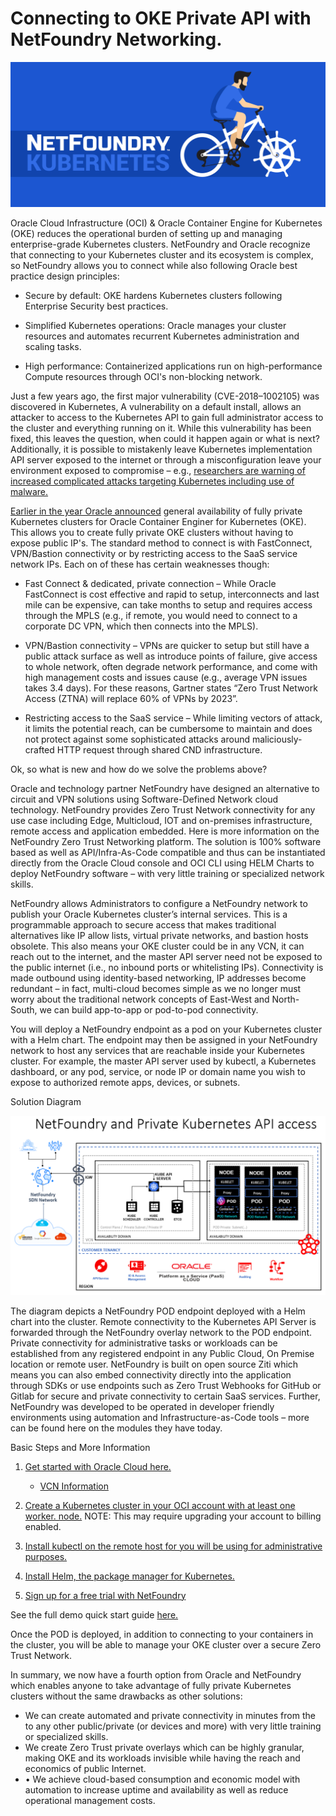 
# Connecting to OKE Private API with NetFoundry Networking.
![](basic/nfkubbiker.jpg)


Oracle Cloud Infrastructure (OCI) & Oracle Container Engine for Kubernetes (OKE) reduces the operational burden of setting up and managing enterprise-grade Kubernetes clusters. NetFoundry and Oracle recognize that connecting to your Kubernetes cluster and its ecosystem is complex, so NetFoundry allows you to connect while also following Oracle best practice design principles:

* Secure by default: OKE hardens Kubernetes clusters following Enterprise Security best practices.

* Simplified Kubernetes operations: Oracle manages your cluster resources and automates recurrent Kubernetes administration and scaling tasks.

* High performance: Containerized applications run on high-performance Compute resources through OCI's non-blocking network.

Just a few years ago, the first major vulnerability (CVE-2018–1002105) was discovered in Kubernetes, A vulnerability on a default install, allows an attacker to access to the Kubernetes API to gain full administrator access to the cluster and everything running on it. While this vulnerability has been fixed, this leaves the question, when could it happen again or what is next? Additionally, it is possible to mistakenly leave Kubernetes implementation API server exposed to the internet or through a misconfiguration leave your environment exposed to compromise – e.g.,  [researchers are warning of increased complicated attacks targeting Kubernetes including use of malware.](https://threatpost.com/new-malware-hijacks-kubernetes-clusters-to-mine-monero/163629/)



[Earlier in the year Oracle announced](https://blogs.oracle.com/cloud-infrastructure/announcing-private-kubernetes-clusters) general availability of fully private Kubernetes clusters for Oracle Container Enginer for Kubernetes (OKE). This allows you to create fully private OKE clusters without having to expose public IP's. The standard method to connect is with FastConnect, VPN/Bastion connectivity or by restricting access to the SaaS service network IPs. Each on of these has certain weaknesses though:

* Fast Connect & dedicated, private connection – While Oracle FastConnect is cost effective and rapid to setup, interconnects and last mile can be expensive, can take months to setup and requires access through the MPLS (e.g., if remote, you would need to connect to a corporate DC VPN, which then connects into the MPLS). 

* VPN/Bastion connectivity – VPNs are quicker to setup but still have a public attack surface as well as introduce points of failure, give access to whole network, often degrade network performance, and come with high management costs and issues cause (e.g., average VPN issues takes 3.4 days). For these reasons, Gartner states “Zero Trust Network Access (ZTNA) will replace 60% of VPNs by 2023”.

* Restricting access to the SaaS service – While limiting vectors of attack, it limits the potential reach, can be cumbersome to maintain and does not protect against some sophisticated attacks around maliciously-crafted HTTP request through shared CND infrastructure. 




Ok, so what is new and how do we solve the problems above?

Oracle and technology partner NetFoundry have designed an alternative to circuit and VPN solutions using Software-Defined Network cloud technology. NetFoundry provides Zero Trust Network connectivity for any use case including Edge, Multicloud, IOT and on-premises infrastructure, remote access and application embedded. Here is more information on the NetFoundry Zero Trust Networking platform. The solution is 100% software based as well as API/Infra-As-Code compatible and thus can be instantiated directly from the Oracle Cloud console and OCI CLI using HELM Charts to deploy NetFoundry software – with very little training or specialized network skills.

NetFoundry allows Administrators to configure a NetFoundry network to publish your Oracle Kubernetes cluster’s internal services. This is a programmable approach to secure access that makes traditional alternatives like IP allow lists, virtual private networks, and bastion hosts obsolete. This also means your OKE cluster could be in any VCN, it can reach out to the internet, and the master API server need not be exposed to the public internet (i.e., no inbound ports or whitelisting IPs). Connectivity is made outbound using identity-based networking, IP addresses become redundant – in fact, multi-cloud becomes simple as we no longer must worry about the traditional network concepts of East-West and North-South, we can build app-to-app or pod-to-pod connectivity. 

You will deploy a NetFoundry endpoint as a pod on your Kubernetes cluster with a Helm chart. The endpoint may then be assigned in your NetFoundry network to host any services that are reachable inside your Kubernetes cluster. For example, the master API server used by kubectl, a Kubernetes dashboard, or any pod, service, or node IP or domain name you wish to expose to authorized remote apps, devices, or subnets.

Solution Diagram 

![](screenshot/oci-k8s.png)

The diagram depicts a NetFoundry POD endpoint deployed with a Helm chart into the cluster. Remote connectivity to the Kubernetes API Server is forwarded through the NetFoundry overlay network to the POD endpoint. Private connectivity for administrative tasks or workloads can be established from any registered endpoint in any Public Cloud, On Premise location or remote user. NetFoundry is built on open source Ziti which means you can also embed connectivity directly into the application through SDKs or use endpoints such as Zero Trust Webhooks for GitHub or Gitlab for secure and private connectivity to certain SaaS services. Further, NetFoundry was developed to be operated in developer friendly environments using automation and Infrastructure-as-Code tools – more can be found here on the modules they have today.



Basic Steps and More Information

1. [Get started with Oracle Cloud here.](https://www.oracle.com/cloud/free/)
    - [VCN Information](https://docs.oracle.com/en-us/iaas/Content/GSG/Tasks/creatingnetwork.htm)
    
2. [Create a Kubernetes cluster in your OCI account with at least one worker. node.](https://docs.oracle.com/en-us/iaas/Content/ContEng/Tasks/contengcreatingclusterusingoke.htm)
NOTE: This may require upgrading your account to billing enabled.
3. [Install kubectl on the remote host for you will be using for administrative purposes.](https://kubernetes.io/docs/tasks/tools/)
4. [Install Helm, the package manager for Kubernetes.](https://helm.sh/docs/intro/quickstart/)
5. [Sign up for a free trial with NetFoundry](https://nfconsole.io/signup)



See the full demo quick start guide [here.](https://developer.netfoundry.io/guides/kubernetes/)


Once the POD is deployed, in addition to connecting to your containers in the cluster, you will be able to manage your OKE cluster over a secure Zero Trust Network.

In summary, we now have a fourth option from Oracle and NetFoundry which enables anyone to take advantage of fully private Kubernetes clusters without the same drawbacks as other solutions:

* We can create automated and private connectivity in minutes from the to any other public/private (or devices and more) with very little training or specialized skills.
* We create Zero Trust private overlays which can be highly granular, making OKE and its workloads invisible while having the reach and economics of public Internet.
* •	We achieve cloud-based consumption and economic model with automation to increase uptime and availability as well as reduce operational management costs.







